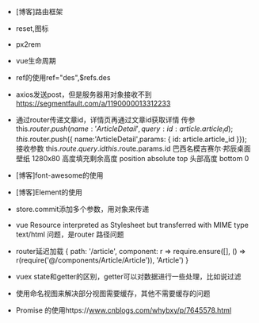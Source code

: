 * [博客]路由框架
* reset,图标
* px2rem
* vue生命周期
* ref的使用ref="des",$refs.des
* axios发送post，但是服务器用对象接收不到 https://segmentfault.com/a/1190000013312233

* 通过router传递文章id，详情页再通过文章id获取详情
传参
this.$router.push({  name:'ArticleDetail',query: { id:  article.article_id }});
this.$router.push({  name:'ArticleDetail',params: { id:  article.article_id }});
接收参数
this.$route.query.id
this.$route.params.id
巴西名模吉赛尔·邦辰桌面壁纸 1280x80
高度填充剩余高度
    position absolute
    top 头部高度
    bottom 0
* [博客]font-awesome的使用
* [博客]Element的使用
* store.commit添加多个参数，用对象来传递
* vue Resource interpreted as Stylesheet but transferred with MIME type text/html 问题，是router 路径问题
* router延迟加载
{
    path: '/article',
    component: r => require.ensure([], () => r(require('@/components/Article/Article')), 'Article')
}
* vuex state和getter的区别，getter可以对数据进行一些处理，比如说过滤

* 使用命名视图来解决部分视图需要缓存，其他不需要缓存的问题
* Promise 的使用https://www.cnblogs.com/whybxy/p/7645578.html
